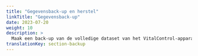 ```yaml
---
title: "Gegevensback-up en herstel"
linkTitle: "Gegevensback-up"
date: 2023-07-20
weight: 10
description: >
  Maak een back-up van de volledige dataset van het VitalControl-apparaat en herstel deze op een ander apparaat.
translationKey: section-backup
---
```

